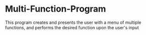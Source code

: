 # Multi-Function-Program
This program creates and presents the user with a menu of multiple functions, and performs the desired function upon the user's input
